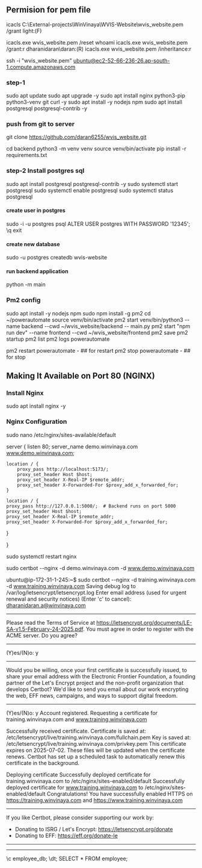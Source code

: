 ## Permision for pem file
icacls C:\External-projects\WinVinaya\WVIS-Website\wvis_website.pem /grant light:(F)

icacls.exe wvis_website.pem  /reset
whoami
icacls.exe wvis_website.pem  /grant:r dharanidaran\daran:(R)
icacls.exe wvis_website.pem  /inheritance:r

ssh -i "wvis_website.pem" ubuntu@ec2-52-66-236-26.ap-south-1.compute.amazonaws.com
### step-1
sudo apt update
sudo apt upgrade -y
sudo apt install nginx python3-pip python3-venv git curl -y
sudo apt install -y nodejs npm
sudo apt install postgresql postgresql-contrib -y

### push from git to server
git clone https://github.com/daran6255/wvis_website.git

cd backend
python3 -m venv venv
source venv/bin/activate
pip install -r requirements.txt

### step-2 Install postgres sql
sudo apt install postgresql postgresql-contrib -y
sudo systemctl start postgresql
sudo systemctl enable postgresql
sudo systemctl status postgresql

#### create user in postgres
sudo -i -u postgres
psql
ALTER USER postgres WITH PASSWORD '12345';
\q
exit

#### create new database 
sudo -u postgres createdb wvis-website

#### run backend application
python -m main

### Pm2 config
sudo apt install -y nodejs npm
sudo npm install -g pm2
cd ~/powerautomate
source venv/bin/activate
pm2 start venv/bin/python3 --name backend --cwd ~/wvis_website/backend -- main.py
pm2 start "npm run dev" --name frontend --cwd ~/wvis_website/frontend
pm2 save
pm2 startup
pm2 list
pm2 logs powerautomate

pm2 restart powerautomate - ## for restart
pm2 stop powerautomate - ## for stop


## Making It Available on Port 80 (NGINX)

### Install Nginx
sudo apt install nginx -y

### Nginx Configuration
sudo nano /etc/nginx/sites-available/default

server {
	listen 80;
	server_name demo.winvinaya.com www.demo.winvinaya.com;

	location / {
		proxy_pass http://localhost:5173/;
		proxy_set_header Host $host;
		proxy_set_header X-Real-IP $remote_addr;
		proxy_set_header X-Forwarded-For $proxy_add_x_forwarded_for;
	}

	location / {
    proxy_pass http://127.0.0.1:5000/;  # Backend runs on port 5000
    proxy_set_header Host $host;
    proxy_set_header X-Real-IP $remote_addr;
    proxy_set_header X-Forwarded-For $proxy_add_x_forwarded_for;
}

}


sudo systemctl restart nginx

sudo certbot --nginx -d demo.winvinaya.com -d www.demo.winvinaya.com

ubuntu@ip-172-31-1-245:~$ sudo certbot --nginx -d training.winvinaya.com -d www.training.winvinaya.com
Saving debug log to /var/log/letsencrypt/letsencrypt.log
Enter email address (used for urgent renewal and security notices)
 (Enter 'c' to cancel): dharanidaran.a@winvinaya.com

- - - - - - - - - - - - - - - - - - - - - - - - - - - - - - - - - - - - - - - -
Please read the Terms of Service at
https://letsencrypt.org/documents/LE-SA-v1.5-February-24-2025.pdf. You must
agree in order to register with the ACME server. Do you agree?
- - - - - - - - - - - - - - - - - - - - - - - - - - - - - - - - - - - - - - - -
(Y)es/(N)o: y

- - - - - - - - - - - - - - - - - - - - - - - - - - - - - - - - - - - - - - - -
Would you be willing, once your first certificate is successfully issued, to
share your email address with the Electronic Frontier Foundation, a founding
partner of the Let's Encrypt project and the non-profit organization that
develops Certbot? We'd like to send you email about our work encrypting the web,
EFF news, campaigns, and ways to support digital freedom.
- - - - - - - - - - - - - - - - - - - - - - - - - - - - - - - - - - - - - - - -
(Y)es/(N)o: y
Account registered.
Requesting a certificate for training.winvinaya.com and www.training.winvinaya.com

Successfully received certificate.
Certificate is saved at: /etc/letsencrypt/live/training.winvinaya.com/fullchain.pem
Key is saved at:         /etc/letsencrypt/live/training.winvinaya.com/privkey.pem
This certificate expires on 2025-07-02.
These files will be updated when the certificate renews.
Certbot has set up a scheduled task to automatically renew this certificate in the background.

Deploying certificate
Successfully deployed certificate for training.winvinaya.com to /etc/nginx/sites-enabled/default
Successfully deployed certificate for www.training.winvinaya.com to /etc/nginx/sites-enabled/default
Congratulations! You have successfully enabled HTTPS on https://training.winvinaya.com and https://www.training.winvinaya.com

- - - - - - - - - - - - - - - - - - - - - - - - - - - - - - - - - - - - - - - -
If you like Certbot, please consider supporting our work by:
 * Donating to ISRG / Let's Encrypt:   https://letsencrypt.org/donate
 * Donating to EFF:                    https://eff.org/donate-le
- - - - - - - - - - - - - - - - - - - - - - - - - - - - - - - - - - - - - - - -

-------------------------------
\c employee_db;
\dt;
SELECT * FROM employee;
